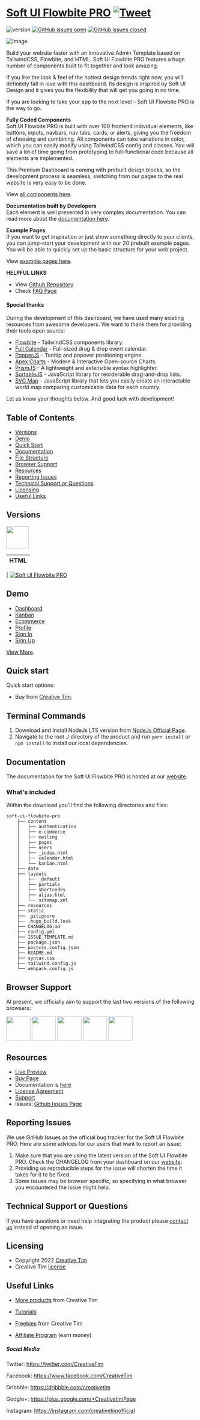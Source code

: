 # [Soft UI Flowbite PRO](http://demos.creative-tim.com/soft-ui-flowbite-pro/?ref=readme-sufp) [![Tweet](https://img.shields.io/twitter/url/http/shields.io.svg?style=social&logo=twitter)](https://twitter.com/intent/tweet?url=https://www.creative-tim.com/product/soft-ui-flowbite-pro&text=Check%20Soft%20UI%20Flowbite%20Pro%20made%20by%20@CreativeTim%20#webdesign%20#dashboard%20#flowbite%20#softdesign%20#react%20https://www.creative-tim.com/product/soft-ui-flowbite-pro)

![version](https://img.shields.io/badge/version-1.0.0-blue.svg) [![GitHub issues open](https://img.shields.io/github/issues/creativetimofficial/ct-soft-ui-flowbite-pro.svg)](https://github.com/creativetimofficial/ct-soft-ui-flowbite-pro/issues?q=is%3Aopen+is%3Aissue) [![GitHub issues closed](https://img.shields.io/github/issues-closed-raw/creativetimofficial/ct-soft-ui-flowbite-pro.svg)](https://github.com/creativetimofficial/ct-soft-ui-flowbite-pro/issues?q=is%3Aissue+is%3Aclosed)

![Image](https://s3.amazonaws.com/creativetim_bucket/products/637/original/soft-ui-flowbite-pro.jpg)

Build your website faster with an Innovative Admin Template based on TailwindCSS, Flowbite, and HTML. Soft UI Flowbite PRO features a huge number of components built to fit together and look amazing.

If you like the look & feel of the hottest design trends right now, you will definitely fall in love with this dashboard. Its design is inspired by Soft UI Design and it gives you the flexibility that will get you going in no time.

If you are looking to take your app to the next level – Soft UI Flowbite PRO is the way to go.

**Fully Coded Components**<br />
Soft UI Flowbite PRO is built with over 100 frontend individual elements, like buttons, inputs, navbars, nav tabs, cards, or alerts, giving you the freedom of choosing and combining. All components can take variations in color, which you can easily modify using TailwindCSS config and classes. You will save a lot of time going from prototyping to full-functional code because all elements are implemented.

This Premium Dashboard is coming with prebuilt design blocks, so the development process is seamless, switching from our pages to the real website is very easy to be done.

View [all components here](https://www.creative-tim.com/learning-lab/flowbite/alerts/soft-ui-dashboard/).

**Documentation built by Developers**<br />
Each element is well presented in very complex documentation.
You can read more about the [documentation here](https://www.creative-tim.com/learning-lab/flowbite/overview/soft-ui-dashboard/).

**Example Pages**<br />
If you want to get inspiration or just show something directly to your clients, you can jump-start your development with our 20 prebuilt example pages. You will be able to quickly set up the basic structure for your web project.

View [example pages here](https://demos.creative-tim.com/soft-ui-flowbite-pro/).

**HELPFUL LINKS**

- View [Github Repository](https://github.com/creativetimofficial/ct-soft-ui-flowbite-pro)
- Check [FAQ Page](https://www.creative-tim.com/faq)

#### Special thanks

During the development of this dashboard, we have used many existing resources from awesome developers. We want to thank them for providing their tools open source:

- [Flowbite](https://flowbite.com/) - TailwindCSS components library.
- [Full Calendar](https://fullcalendar.io/) - Full-sized drag & drop event calendar.
- [PopperJS](https://popper.js.org/) - Tooltip and popover positioning engine.
- [Apex Charts](https://apexcharts.com/) - Modern & Interactive Open-source Charts.
- [PrismJS](https://prismjs.com/) - A lightweight and extensible syntax highlighter.
- [SortableJS](https://sortablejs.github.io/Sortable/) - JavaScript library for reorderable drag-and-drop lists.
- [SVG Map](https://github.com/StephanWagner/svgMap) - JavaScript library that lets you easily create an interactable world map comparing customizable data for each country.

Let us know your thoughts below. And good luck with development!

## Table of Contents

- [Versions](#versions)
- [Demo](#demo)
- [Quick Start](#quick-start)
- [Documentation](#documentation)
- [File Structure](#file-structure)
- [Browser Support](#browser-support)
- [Resources](#resources)
- [Reporting Issues](#reporting-issues)
- [Technical Support or Questions](#technical-support-or-questions)
- [Licensing](#licensing)
- [Useful Links](#useful-links)

## Versions

[<img src="https://raw.githubusercontent.com/creativetimofficial/public-assets/master/logos/html-logo.jpg?raw=true" width="60" height="60" />](https://www.creative-tim.com/product/soft-ui-flowbite-pro?ref=readme-sufp)

| HTML |
| ---- |

| [![Soft UI Flowbite PRO](https://s3.amazonaws.com/creativetim_bucket/products/637/thumb/soft-ui-flowbite-pro.jpg)](http://demos.creative-tim.com/soft-ui-flowbite-pro/#/dashboards/default?ref=readme-sufp)

## Demo

- [Dashboard](http://demos.creative-tim.com/soft-ui-flowbite-pro/?ref=readme-sufp)
- [Kanban](http://demos.creative-tim.com/soft-ui-flowbite-pro/kanban/?ref=readme-sufp)
- [Ecommerce](http://demos.creative-tim.com/soft-ui-flowbite-pro/e-commerce/products/?ref=readme-sufp)
- [Profile](http://demos.creative-tim.com/soft-ui-flowbite-pro/users/profile/?ref=readme-sufp)
- [Sign In](https://demos.creative-tim.com/soft-ui-flowbite-pro/authentication/sign-in/basic?ref=readme-sufp)
- [Sign Up](https://demos.creative-tim.com/soft-ui-flowbite-pro/authentication/sign-un/basic?ref=readme-sufp)

[View More](https://demos.creative-tim.com/soft-ui-flowbite-pro/?ref=readme-sufp).

## Quick start

Quick start options:

- Buy from [Creative Tim](https://www.creative-tim.com/product/soft-ui-flowbite-pro?ref=readme-sufp).

## Terminal Commands

1. Download and Install NodeJs LTS version from [NodeJs Official Page](https://nodejs.org/en/download/).
2. Navigate to the root ./ directory of the product and run `yarn install` or `npm install` to install our local dependencies.

## Documentation

The documentation for the Soft UI Flowbite PRO is hosted at our [website](https://www.creative-tim.com/learning-lab/flowbite/overview/soft-ui-dashboard/?ref=readme-sufp).

### What's included

Within the download you'll find the following directories and files:

```
soft-ui-flowbite-pro
    ├── content
    │   ├── authentication
    │   ├── e-commerce
    │   ├── mailing
    │   ├── pages
    │   ├── users
    │   ├── _index.html
    │   ├── calendar.html
    │   └── kanban.html
    ├── data
    ├── layouts
    │   ├── _default
    │   ├── partials
    │   ├── shortcodes
    │   ├── alias.html
    │   └── sitemap.xml
    ├── resources
    ├── static
    ├── .gitignore
    ├── .hugo_build.lock
    ├── CHANGELOG.md
    ├── config.yml
    ├── ISSUE_TEMPLATE.md
    ├── package.json
    ├── postcss.config.json
    ├── README.md
    ├── syntax.css
    ├── tailwind.config.js
    └── webpack.config.js
```

## Browser Support

At present, we officially aim to support the last two versions of the following browsers:

<img src="https://s3.amazonaws.com/creativetim_bucket/github/browser/chrome.png" width="64" height="64"> <img src="https://s3.amazonaws.com/creativetim_bucket/github/browser/firefox.png" width="64" height="64"> <img src="https://s3.amazonaws.com/creativetim_bucket/github/browser/edge.png" width="64" height="64"> <img src="https://s3.amazonaws.com/creativetim_bucket/github/browser/safari.png" width="64" height="64"> <img src="https://s3.amazonaws.com/creativetim_bucket/github/browser/opera.png" width="64" height="64">

## Resources

- [Live Preview](https://demos.creative-tim.com/soft-ui-flowbite-pro/?ref=readme-sufp)
- [Buy Page](https://www.creative-tim.com/product/soft-ui-flowbite-pro?ref=readme-sufp)
- Documentation is [here](https://www.creative-tim.com/learning-lab/flowbite/overview/soft-ui-dashboard/?ref=readme-sufp)
- [License Agreement](https://www.creative-tim.com/license?ref=readme-sufp)
- [Support](https://www.creative-tim.com/contact-us?ref=readme-sufp)
- Issues: [Github Issues Page](https://github.com/creativetimofficial/ct-soft-ui-flowbite-pro/issues)

## Reporting Issues

We use GitHub Issues as the official bug tracker for the Soft UI Flowbite PRO. Here are some advices for our users that want to report an issue:

1. Make sure that you are using the latest version of the Soft UI Flowbite PRO. Check the CHANGELOG from your dashboard on our [website](https://www.creative-tim.com/product/soft-ui-flowbite-pro?ref=readme-sufp).
2. Providing us reproducible steps for the issue will shorten the time it takes for it to be fixed.
3. Some issues may be browser specific, so specifying in what browser you encountered the issue might help.

## Technical Support or Questions

If you have questions or need help integrating the product please [contact us](https://www.creative-tim.com/contact-us?ref=readme-sufp) instead of opening an issue.

## Licensing

- Copyright 2022 [Creative Tim](https://www.creative-tim.com?ref=readme-sufp)
- Creative Tim [license](https://www.creative-tim.com/license?ref=readme-sufp)

## Useful Links

- [More products](https://www.creative-tim.com/templates?ref=readme-sufp) from Creative Tim

- [Tutorials](https://www.youtube.com/channel/UCVyTG4sCw-rOvB9oHkzZD1w)

- [Freebies](https://www.creative-tim.com/bootstrap-themes/free?ref=readme-sufp) from Creative Tim

- [Affiliate Program](https://www.creative-tim.com/affiliates/new?ref=readme-sufp) (earn money)

##### Social Media

Twitter: <https://twitter.com/CreativeTim>

Facebook: <https://www.facebook.com/CreativeTim>

Dribbble: <https://dribbble.com/creativetim>

Google+: <https://plus.google.com/+CreativetimPage>

Instagram: <https://instagram.com/creativetimofficial>
